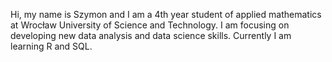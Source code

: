 Hi, my name is Szymon and I am a 4th year student of applied mathematics at Wrocław University of Science and Technology. I am focusing on developing new data analysis and data science skills. Currently I am learning R and SQL.
